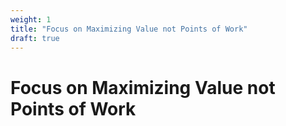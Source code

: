 ```yaml
---
weight: 1
title: "Focus on Maximizing Value not Points of Work"
draft: true
---
```


# Focus on Maximizing Value not Points of Work

